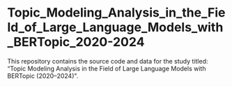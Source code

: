 # Topic_Modeling_Analysis_in_the_Field_of_Large_Language_Models_with_BERTopic_2020-2024
This repository contains the source code and data for the study titled: “Topic Modeling Analysis in the Field of Large Language Models with BERTopic (2020–2024)".
